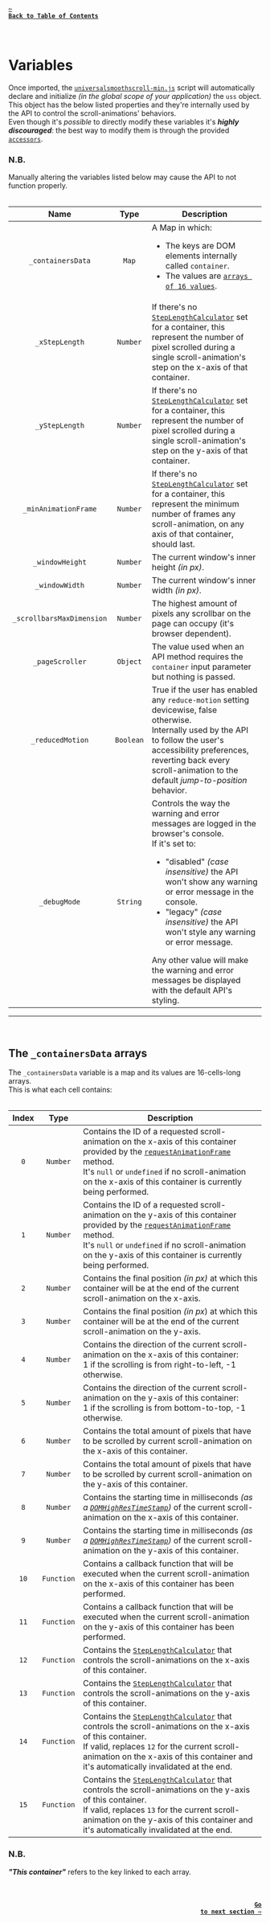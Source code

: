 #### <a href = "https://github.com/CristianDavideConte/universalSmoothScroll#table-of-contents"><code>&#8678; Back to Table of Contents</code></a>
<br/>

# Variables 
Once imported, the [`universalsmoothscroll-min.js`](./Download.md) script will automatically declare and initialize _(in the global scope of your application)_ the `uss` object. <br/>
This object has the below listed properties and they're internally used by the API to control the scroll-animations' behaviors. <br/>
Even though it's _possible_ to directly modify these variables it's ***highly discouraged***: the best way to modify them is through the provided [`accessors`](./MethodsAbout.md).

### N.B.
Manually altering the variables listed below may cause the API to not function properly. 
<br/>
<br/>

Name | Type | Description
:--: | :--: | -----------
`_containersData` | `Map` | A Map in which: <ul> <li> The keys are DOM elements internally called `container`. </li> <li> The values are [`arrays of 16 values`](./VariablesAbout.md#the-_containersdata-arrays). </li></ul>
`_xStepLength` | `Number` | If there's no [`StepLengthCalculator`](./FAQ.md#q-what-is-a-steplengthcalculator-) set for a container, this represent the number of pixel scrolled during a single scroll-animation's step on the x-axis of that container.
`_yStepLength` | `Number` | If there's no [`StepLengthCalculator`](./FAQ.md#q-what-is-a-steplengthcalculator-) set for a container, this represent the number of pixel scrolled during a single scroll-animation's step on the y-axis of that container.
`_minAnimationFrame` | `Number` | If there's no [`StepLengthCalculator`](./FAQ.md#q-what-is-a-steplengthcalculator-) set for a container, this represent the minimum number of frames any scroll-animation, on any axis of that container, should last.
`_windowHeight` | `Number` | The current window's inner height _(in px)_.
`_windowWidth` | `Number` | The current window's inner width _(in px)_.
`_scrollbarsMaxDimension` | `Number` | The highest amount of pixels any scrollbar on the page can occupy (it's browser dependent).
`_pageScroller` | `Object` | The value used when an API method requires the `container` input parameter but nothing is passed.
`_reducedMotion` | `Boolean` | True if the user has enabled any `reduce-motion` setting devicewise, false otherwise. <br/> Internally used by the API to follow the user's accessibility preferences, reverting back every scroll-animation to the default _jump-to-position_ behavior.  
`_debugMode` | `String` | Controls the way the warning and error messages are logged in the browser's console. <br/> If it's set to: <ul> <li> "disabled" _(case insensitive)_ the API won't show any warning or error message in the console. </li> <li> "legacy" _(case insensitive)_ the API won't style any warning or error message. </li> </ul> Any other value will make the warning and error messages be displayed with the default API's styling.

---
<br/>

## The `_containersData` arrays
The `_containersData` variable is a map and its values are 16-cells-long arrays. <br/>
This is what each cell contains: 
<br/>
<br/>

Index | Type | Description
:---: | :--: | -----------
`0` | `Number` | Contains the ID of a requested scroll-animation on the x-axis of this container provided by the [`requestAnimationFrame`](https://developer.mozilla.org/en-US/docs/Web/API/window/requestAnimationFrame) method.<br/> It's `null` or `undefined` if no scroll-animation on the x-axis of this container is currently being performed. 
`1` | `Number` | Contains the ID of a requested scroll-animation on the y-axis of this container provided by the [`requestAnimationFrame`](https://developer.mozilla.org/en-US/docs/Web/API/window/requestAnimationFrame) method.<br/> It's `null` or `undefined` if no scroll-animation on the y-axis of this container is currently being performed. 
`2` | `Number` | Contains the final position _(in px)_ at which this container will be at the end of the current scroll-animation on the x-axis. 
`3` | `Number` | Contains the final position _(in px_) at which this container will be at the end of the current scroll-animation on the y-axis. 
`4` | `Number` | Contains the direction of the current scroll-animation on the x-axis of this container: <br/> 1 if the scrolling is from right-to-left, -1 otherwise.
`5` | `Number` | Contains the direction of the current scroll-animation on the y-axis of this container: <br/> 1 if the scrolling is from bottom-to-top, -1 otherwise.
`6` | `Number` | Contains the total amount of pixels that have to be scrolled by current scroll-animation on the x-axis of this container. 
`7` | `Number` | Contains the total amount of pixels that have to be scrolled by current scroll-animation on the y-axis of this container. 
`8` | `Number` | Contains the starting time in milliseconds _(as a [`DOMHighResTimeStamp`](https://developer.mozilla.org/en-US/docs/Web/API/DOMHighResTimeStamp))_ of the current scroll-animation on the x-axis of this container. 
`9` | `Number` | Contains the starting time in milliseconds _(as a [`DOMHighResTimeStamp`](https://developer.mozilla.org/en-US/docs/Web/API/DOMHighResTimeStamp))_ of the current scroll-animation on the y-axis of this container.
`10` | `Function` | Contains a callback function that will be executed when the current scroll-animation on the x-axis of this container has been performed.
`11` | `Function` | Contains a callback function that will be executed when the current scroll-animation on the y-axis of this container has been performed.
`12` | `Function` | Contains the [`StepLengthCalculator`](./FAQ.md#q-what-is-a-steplengthcalculator-) that controls the scroll-animations on the x-axis of this container. 
`13` | `Function` | Contains the [`StepLengthCalculator`](./FAQ.md#q-what-is-a-steplengthcalculator-) that controls the scroll-animations on the y-axis of this container.
`14` | `Function` | Contains the [`StepLengthCalculator`](./FAQ.md#q-what-is-a-steplengthcalculator-) that controls the scroll-animations on the x-axis of this container. <br/> If valid, replaces `12` for the current scroll-animation on the x-axis of this container and it's automatically invalidated at the end.
`15` | `Function` | Contains the [`StepLengthCalculator`](./FAQ.md#q-what-is-a-steplengthcalculator-) that controls the scroll-animations on the y-axis of this container. <br/> If valid, replaces `13` for the current scroll-animation on the y-axis of this container and it's automatically invalidated at the end.

### N.B.
***"This container"*** refers to the key linked to each array.

<br/>

#### <p align="right"><a href = "./MethodsAbout.md"><code>Go to next section &#8680;</code></a></p>
